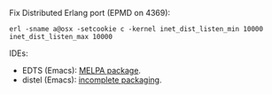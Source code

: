 Fix Distributed Erlang port (EPMD on 4369):
```
erl -sname a@osx -setcookie c -kernel inet_dist_listen_min 10000 inet_dist_listen_max 10000
```

IDEs:
* EDTS (Emacs): [MELPA package](https://melpa.org/#/edts).
* distel (Emacs): [incomplete packaging](https://github.com/massemanet/distel/issues/21).
